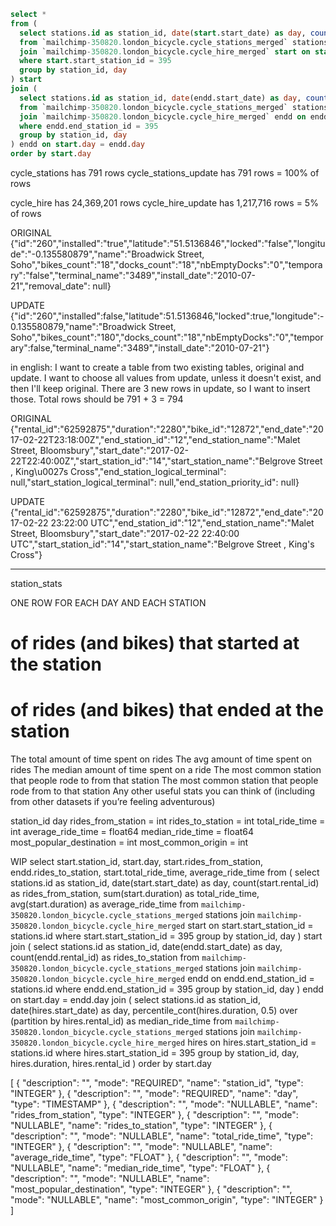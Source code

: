 ```sql
select *
from (
  select stations.id as station_id, date(start.start_date) as day, count(start.rental_id) as rides_from_station
  from `mailchimp-350820.london_bicycle.cycle_stations_merged` stations
  join `mailchimp-350820.london_bicycle.cycle_hire_merged` start on start.start_station_id = stations.id
  where start.start_station_id = 395
  group by station_id, day
) start
join (
  select stations.id as station_id, date(endd.start_date) as day, count(endd.rental_id) as rides_to_station
  from `mailchimp-350820.london_bicycle.cycle_stations_merged` stations
  join `mailchimp-350820.london_bicycle.cycle_hire_merged` endd on endd.end_station_id = stations.id
  where endd.end_station_id = 395
  group by station_id, day
) endd on start.day = endd.day
order by start.day
```


cycle_stations has 791 rows
cycle_stations_update has 791 rows = 100% of rows

cycle_hire has 24,369,201 rows
cycle_hire_update has 1,217,716 rows = 5% of rows



ORIGINAL
{"id":"260","installed":"true","latitude":"51.5136846","locked":"false","longitude":"-0.135580879","name":"Broadwick Street, Soho","bikes_count":"18","docks_count":"18","nbEmptyDocks":"0","temporary":"false","terminal_name":"3489","install_date":"2010-07-21","removal_date": null}

UPDATE
{"id":"260","installed":false,"latitude":51.5136846,"locked":true,"longitude":-0.135580879,"name":"Broadwick Street, Soho","bikes_count":"180","docks_count":"18","nbEmptyDocks":"0","temporary":false,"terminal_name":"3489","install_date":"2010-07-21"}



in english:
I want to create a table from two existing tables, original and update.
I want to choose all values from update, unless it doesn't exist, and then I'll keep original.
There are 3 new rows in update, so I want to insert those. Total rows should be 791 + 3 = 794



ORIGINAL
{"rental_id":"62592875","duration":"2280","bike_id":"12872","end_date":"2017-02-22T23:18:00Z","end_station_id":"12","end_station_name":"Malet Street, Bloomsbury","start_date":"2017-02-22T22:40:00Z","start_station_id":"14","start_station_name":"Belgrove Street , King\u0027s Cross","end_station_logical_terminal": null,"start_station_logical_terminal": null,"end_station_priority_id": null}

UPDATE
{"rental_id":"62592875","duration":"2280","bike_id":"12872","end_date":"2017-02-22 23:22:00 UTC","end_station_id":"12","end_station_name":"Malet Street, Bloomsbury","start_date":"2017-02-22 22:40:00 UTC","start_station_id":"14","start_station_name":"Belgrove Street , King's Cross"}

--------------

station_stats

ONE ROW FOR EACH DAY AND EACH STATION

# of rides (and bikes) that started at the station
# of rides (and bikes) that ended at the station
The total amount of time spent on rides
The avg amount of time spent on rides
The median amount of time spent on a ride
The most common station that people rode to from that station
The most common station that people rode from to that station
Any other useful stats you can think of (including from other datasets if you’re feeling adventurous) 


station_id
day
rides_from_station = int
rides_to_station = int
total_ride_time = int
average_ride_time = float64
median_ride_time = float64
most_popular_destination = int
most_common_origin = int





WIP
select start.station_id, start.day, start.rides_from_station, endd.rides_to_station, start.total_ride_time, average_ride_time
from (
  select stations.id as station_id, date(start.start_date) as day, count(start.rental_id) as rides_from_station, sum(start.duration) as total_ride_time, avg(start.duration) as average_ride_time
  from `mailchimp-350820.london_bicycle.cycle_stations_merged` stations
  join `mailchimp-350820.london_bicycle.cycle_hire_merged` start on start.start_station_id = stations.id
  where start.start_station_id = 395
  group by station_id, day
) start
join (
  select stations.id as station_id, date(endd.start_date) as day, count(endd.rental_id) as rides_to_station
  from `mailchimp-350820.london_bicycle.cycle_stations_merged` stations
  join `mailchimp-350820.london_bicycle.cycle_hire_merged` endd on endd.end_station_id = stations.id
  where endd.end_station_id = 395
  group by station_id, day
) endd on start.day = endd.day
join (
  select stations.id as station_id, date(hires.start_date) as day, percentile_cont(hires.duration, 0.5) over (partition by hires.rental_id) as median_ride_time
  from `mailchimp-350820.london_bicycle.cycle_stations_merged` stations
  join `mailchimp-350820.london_bicycle.cycle_hire_merged` hires on hires.start_station_id = stations.id
  where hires.start_station_id = 395
  group by station_id, day, hires.duration, hires.rental_id
)
order by start.day


[
  {
    "description": "",
    "mode": "REQUIRED",
    "name": "station_id",
    "type": "INTEGER"
  },
  {
    "description": "",
    "mode": "REQUIRED",
    "name": "day",
    "type": "TIMESTAMP"
  },
    {
    "description": "",
    "mode": "NULLABLE",
    "name": "rides_from_station",
    "type": "INTEGER"
  },
    {
    "description": "",
    "mode": "NULLABLE",
    "name": "rides_to_station",
    "type": "INTEGER"
  },
    {
    "description": "",
    "mode": "NULLABLE",
    "name": "total_ride_time",
    "type": "INTEGER"
  },
    {
    "description": "",
    "mode": "NULLABLE",
    "name": "average_ride_time",
    "type": "FLOAT"
  },
    {
    "description": "",
    "mode": "NULLABLE",
    "name": "median_ride_time",
    "type": "FLOAT"
  },
    {
    "description": "",
    "mode": "NULLABLE",
    "name": "most_popular_destination",
    "type": "INTEGER"
  },
    {
    "description": "",
    "mode": "NULLABLE",
    "name": "most_common_origin",
    "type": "INTEGER"
  }
]